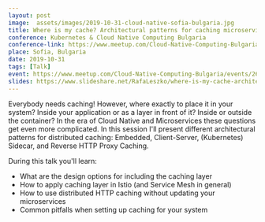 ```yaml
---
layout: post
image:  assets/images/2019-10-31-cloud-native-sofia-bulgaria.jpg
title: Where is my cache? Architectural patterns for caching microservices by example
conference: Kubernetes & Cloud Native Computing Bulgaria
conference-link: https://www.meetup.com/Cloud-Native-Computing-Bulgaria/
place: Sofia, Bulgaria
date: 2019-10-31
tags: [Talk]
event: https://www.meetup.com/Cloud-Native-Computing-Bulgaria/events/265401874/
slides: https://www.slideshare.net/RafaLeszko/where-is-my-cache-architectural-patterns-for-caching-microservices-by-example
---
```


Everybody needs caching! However, where exactly to place it in your system? Inside your application or as a layer in front of it? Inside or outside the container? In the era of Cloud Native and Microservices these questions get even more complicated. In this session I'll present different architectural patterns for distributed caching: Embedded, Client-Server, (Kubernetes) Sidecar, and Reverse HTTP Proxy Caching.

During this talk you'll learn:
- What are the design options for including the caching layer
- How to apply caching layer in Istio (and Service Mesh in general)
- How to use distributed HTTP caching without updating your microservices
- Common pitfalls when setting up caching for your system